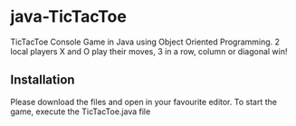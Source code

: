 # java-TicTacToe
TicTacToe Console Game in Java using Object Oriented Programming. 2 local players X and O play their moves, 3 in a row, column or diagonal win!

## Installation
Please download the files and open in your favourite editor. To start the game, execute the TicTacToe.java file
